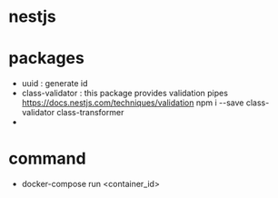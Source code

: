 # nestjs

# packages

- uuid : generate id
- class-validator : this package provides validation pipes
    https://docs.nestjs.com/techniques/validation
    npm i --save class-validator class-transformer
- 

# command
- docker-compose run <container_id> <command>
